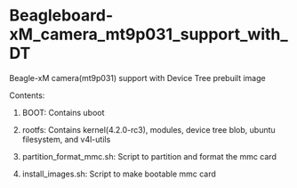 # Beagleboard-xM_camera_mt9p031_support_with_DT
Beagle-xM camera(mt9p031) support with Device Tree prebuilt image

Contents:

1. BOOT:
	Contains uboot

2. rootfs:
	Contains kernel(4.2.0-rc3), modules, device tree blob, ubuntu filesystem,
	and v4l-utils

3. partition_format_mmc.sh:
	Script to partition and format the mmc card

4. install_images.sh:
	Script to make bootable mmc card

